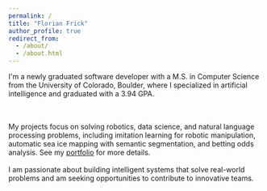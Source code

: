```yaml
---
permalink: /
title: "Florian Frick"
author_profile: true
redirect_from: 
  - /about/
  - /about.html
---
```



I'm a newly graduated software developer with a M.S. in Computer Science from the University of Colorado, Boulder, where I specialized in artificial intelligence and graduated with a 3.94 GPA.
<!-- Before then, I graduated with a B.S. in Computer Science  -->
<br><br>
My projects focus on solving robotics, data science, and natural language processing problems, including imitation learning for robotic manipulation, automatic sea ice mapping with semantic segmentation, and betting odds analysis.
See my <a href="https://florianfrick.github.io/portfolio/">portfolio</a> for more details.
<br><br>
I am passionate about building intelligent systems that solve real-world problems and am seeking opportunities to contribute to innovative teams.